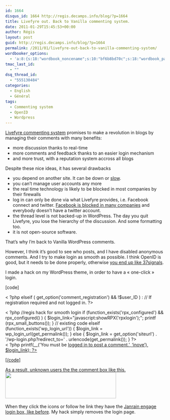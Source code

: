 ```yaml
---
id: 1664
disqus_id: 1664 http://regis.decamps.info/blog/?p=1664
title: Livefyre out. Back to Vanilla commenting system.
date: 2011-01-29T15:45:53+00:00
author: Régis
layout: post
guid: http://regis.decamps.info/blog/?p=1664
permalink: /2011/01/livefyre-out-back-to-vanilla-commenting-system/
wordbooker_options:
  - 'a:8:{s:18:"wordbook_noncename";s:10:"bf6b8bd70c";s:18:"wordbook_page_post";s:4:"-100";s:18:"wordbook_orandpage";s:1:"2";s:23:"wordbook_default_author";s:1:"1";s:23:"wordbook_extract_length";s:3:"256";s:19:"wordbook_actionlink";s:3:"300";s:18:"wordbook_attribute";s:0:"";s:29:"wordbooker_status_update_text";s:33:"New blog post :  %title% - %link%";}'
tmac_last_id:
  - ""
dsq_thread_id:
  - "555130484"
categories:
  - English
  - Général
tags:
  - Commenting system
  - OpenID
  - Wordpress
---
```

[Livefyre commenting system](http://livefyre.com/) promises to make a revolution in blogs by managing their comments with many benefits:

  * more discussion thanks to real-time 
  * more comments and feedback thanks to an easier login mechanism
  * and more trust, with a reputation system accross all blogs

Despite these nice ideas, it has several drawbacks

  * you depend on another site. It can be down or [slow](http://www.google.com/buzz/109077227750219303548/YcUtKWPeWsv/I-have-activated-Livefyre-on-my-wordpress-blog#1285749173086000).
  * you can’t manage user accounts any more
  * the real time technology is likely to be blocked in most companies by their firewalls
  * log in can only be done via what Livefyre provides, i.e. Facebook connect and twitter. [Facebook is blocked in many companies](http://www.cmswire.com/cms/enterprise-20/facebook-number-1-blocked-site-according-to-opendns-report-009938.php) and everybody doesn’t have a twitter account.
  * the thread level is not backed-up in WordPress. The day you quit Livefyre, you lose the hierarchy of the discussion. And some formatting too.
  * it is not open-source software.

That’s why I’m back to Vanilla WordPress comments. 

However, I think it’s good to see who posts, and I have disabled anonymous comments. And I try to make login as smooth as possible. I think OpenID is good, but it needs to be done properly, otherwise [you end up like 37signals](http://www.janrain.com/blogs/janrains-take-37signals-decision-remove-openid-login).

I made a hack on my WordPress theme, in order to have a « one-click » login.
  
[code]
  
< ?php elseif ( get\_option('comment\_registration') && !$user_ID ) : // If registration required and not logged in. ?>

<div id="comment_login" class="messagebox">
  < ?php //regis hack for smooth login if (function_exists('rpx_configured') && rpx_configured() ) { $login_link="javascript:showRPX('rpxlogin');"; printf (rpx_small_buttons()); } // existing code elseif (function_exists('wp_login_url')) { $login_link = wp_login_url(get_permalink()); } else { $login_link = get_option('siteurl') . '/wp-login.php?redirect_to=' . urlencode(get_permalink()); } ?><br /> < ?php printf(__('You must be <a href="%s">logged in to post a comment.’, &lsquo;inove’), $login_link); ?> </div> 
  
  <p>
    [/code]
  </p>
  
  <p>
    As a result, unknown users the the comment box like this.<br /> <a href="/blog/wp-content/uploads/2011/01/Capture-d’écran-2011-01-29-à-15.36.12.png"><img src="/blog/wp-content/uploads/2011/01/Capture-d’écran-2011-01-29-à-15.36.12-350x82.png" alt="" title="Comment box for not logged-in users" width="350" height="82" class="alignnone size-medium wp-image-1667" srcset="/blog/wp-content/uploads/2011/01/Capture-d’écran-2011-01-29-à-15.36.12-350x82.png 350w, /blog/wp-content/uploads/2011/01/Capture-d’écran-2011-01-29-à-15.36.12.png 612w" sizes="(max-width: 350px) 100vw, 350px" /></a>
  </p>
  
  <p>
    When they click the icons or follow he link they have the <a href="http://regis.decamps.info/blog/2010/10/fini-les-mots-de-passe-sur-wordpress/">Janrain engage login box, like before</a>. My hack simply removes the login page.
  </p>
